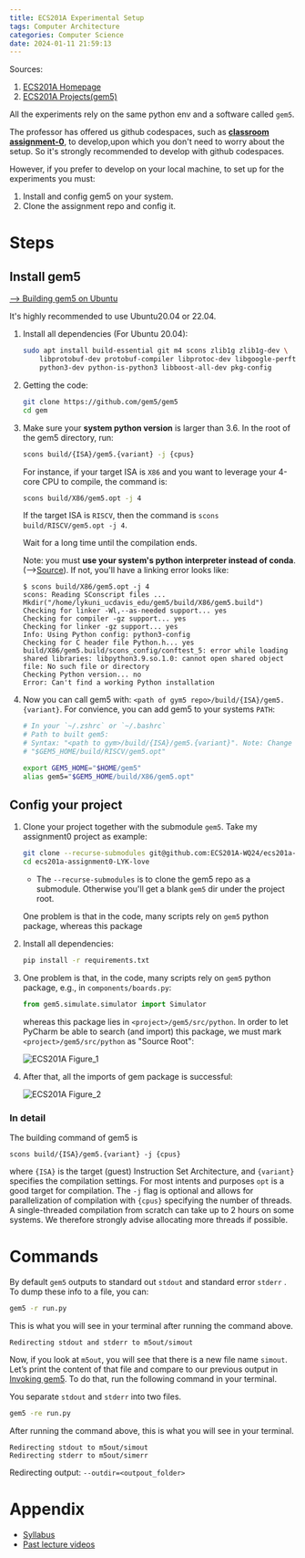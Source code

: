 ```yaml
---
title: ECS201A Experimental Setup
tags: Computer Architecture
categories: Computer Science
date: 2024-01-11 21:59:13
---
```



Sources:

1. [ECS201A Homepage](https://jlpteaching.github.io/comparch/)
2. [ECS201A Projects(gem5)](https://jlpteaching.github.io/comparch/modules/gem5/assignment0/)

All the experiments rely on the same python env and a software called `gem5`.  

The professor has offered us github codespaces, such as **[classroom assignment-0](https://classroom.github.com/a/Ru771Yj_)**,  to develop,upon which you don't need to worry about the setup. So it's strongly recommended to develop with github codespaces.

However, if you prefer to develop on your local machine, to set up for the experiments you must:

1. Install and config gem5 on your system.
2. Clone the assignment repo and config it.

<!--more-->

# Steps

## Install gem5

[--> Building gem5 on Ubuntu](https://www.gem5.org/documentation/general_docs/building)

It's highly recommended to use Ubuntu20.04 or 22.04.

1. Install all dependencies (For Ubuntu 20.04):

   ```sh
   sudo apt install build-essential git m4 scons zlib1g zlib1g-dev \
       libprotobuf-dev protobuf-compiler libprotoc-dev libgoogle-perftools-dev \
       python3-dev python-is-python3 libboost-all-dev pkg-config
   ```

2. Getting the code:

   ```sh
   git clone https://github.com/gem5/gem5
   cd gem
   ```

3. Make sure your **system python version** is larger than 3.6. In the  root of the gem5 directory, run:

   ```sh
   scons build/{ISA}/gem5.{variant} -j {cpus}
   ```

   For instance, if your target ISA is `X86` and you want to leverage your 4-core CPU to compile, the command is:

   ```sh
   scons build/X86/gem5.opt -j 4
   ```

   If the target ISA is `RISCV`, then the command is `scons build/RISCV/gem5.opt -j 4`.

   Wait for a long time until the compilation ends.

   Note: you must **use your system's python interpreter instead of conda**. (-->[Source](https://github.com/gem5/gem5#building-gem5)). If not, you'll have a linking error looks like:

   ```
   $ scons build/X86/gem5.opt -j 4
   scons: Reading SConscript files ...
   Mkdir("/home/lykuni_ucdavis_edu/gem5/build/X86/gem5.build")
   Checking for linker -Wl,--as-needed support... yes
   Checking for compiler -gz support... yes
   Checking for linker -gz support... yes
   Info: Using Python config: python3-config
   Checking for C header file Python.h... yes
   build/X86/gem5.build/scons_config/conftest_5: error while loading shared libraries: libpython3.9.so.1.0: cannot open shared object file: No such file or directory
   Checking Python version... no
   Error: Can't find a working Python installation
   ```

4. Now you can call gem5 with: `<path of gym5 repo>/build/{ISA}/gem5.{variant}`. For convience, you can add gem5 to your systems `PATH`:

   ```sh
   # In your `~/.zshrc` or `~/.bashrc`
   # Path to built gem5:
   # Syntax: "<path to gym>/build/{ISA}/gem5.{variant}". Note: Change the path according your need. E.g., for RISCV ISA as your target, the command is 
   # "$GEM5_HOME/build/RISCV/gem5.opt"
   
   export GEM5_HOME="$HOME/gem5"
   alias gem5="$GEM5_HOME/build/X86/gem5.opt"
   ```

## Config your project

1. Clone your project together with the submodule `gem5`. Take my assignment0 project as example:

   ```sh
   git clone --recurse-submodules git@github.com:ECS201A-WQ24/ecs201a-assignment0-LYK-love.git
   cd ecs201a-assignment0-LYK-love
   ```

   * The `--recurse-submodules` is to clone the gem5 repo as a submodule. Otherwise you'll get a blank  `gem5` dir under the project root.

   One problem is that in the code, many scripts rely on `gem5` python package, whereas this package 

2. Install all dependencies:

   ```sh
   pip install -r requirements.txt
   ```

3. One problem is that, in the code, many scripts rely on `gem5` python package, e.g., in `components/boards.py`:

   ```python
   from gem5.simulate.simulator import Simulator
   ```

   whereas this package lies in `<project>/gem5/src/python`. In order to let PyCharm be able to search (and import) this package, we must mark  `<project>/gem5/src/python` as "Source Root":

   ![ECS201A Figure_1](https://lyk-love.oss-cn-shanghai.aliyuncs.com/Computer%20Architecture/ECS201A%20Experimental%20Setup/ECS201A%20Figure_1.png)

4. After that, all the imports of gem package is successful:

   ![ECS201A Figure_2](https://lyk-love.oss-cn-shanghai.aliyuncs.com/Computer%20Architecture/ECS201A%20Experimental%20Setup/ECS201A%20Figure_2.png)

### In detail

The building command of gem5 is 

```
scons build/{ISA}/gem5.{variant} -j {cpus}
```

where `{ISA}` is the target (guest) Instruction Set Architecture, and `{variant}` specifies the compilation settings. For most intents and purposes `opt` is a good target for compilation. The `-j` flag is optional and allows for parallelization of compilation with `{cpus}` specifying the number of threads. A single-threaded compilation from scratch can take up to 2 hours on some systems. We therefore strongly advise allocating more threads if possible.

# Commands

By default `gem5` outputs to standard out `stdout` and standard error `stderr` . To dump these info to a file, you can:

```sh
gem5 -r run.py
```

This is what you will see in your terminal after running the command above.

```
Redirecting stdout and stderr to m5out/simout
```

Now, if you look at `m5out`, you will see that there is a new file name `simout`. Let’s print the content of that file and compare to our previous output in [Invoking gem5](https://jlpteaching.github.io/comparch/modules/gem5/assignment0/#invoking-gem5). To do that, run the following command in your terminal.

You separate `stdout` and `stderr` into two files. 

```sh
gem5 -re run.py
```

After running the command above, this is what you will see in your terminal.

```
Redirecting stdout to m5out/simout
Redirecting stderr to m5out/simerr
```



Redirecting output: `--outdir=<outpout_folder>`

# Appendix

* [Syllabus](https://jlpteaching.github.io/comparch/syllabus/#tests)
* [Past lecture videos](https://video.ucdavis.edu/playlist/details/1_r742jxna)
